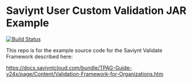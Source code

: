 # Saviynt User Custom Validation JAR Example

[![Build Status][build-status-svg]][build-status-url]

This repo is for the example source code for the Saviynt Validate Framework described here:

https://docs.saviyntcloud.com/bundle/TPAG-Guide-v24x/page/Content/Validation-Framework-for-Organizations.htm

 [build-status-svg]: https://github.com/grokify/saviynt-user-custom-validation-jar/workflows/build/badge.svg
 [build-status-url]: https://github.com/grokify/mogo/actions/workflows/build.yaml